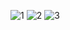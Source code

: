 ![1](https://user-images.githubusercontent.com/51847115/169820754-bdb03cd7-cf97-44f2-9dab-97d48e65c008.jpg)
![2](https://user-images.githubusercontent.com/51847115/169820760-4d4baf9c-19ad-45fb-abcc-6834e04f695d.jpg)
![3](https://user-images.githubusercontent.com/51847115/169820767-c00fafb1-c813-4867-8a88-7daeb21c9b06.jpg)
